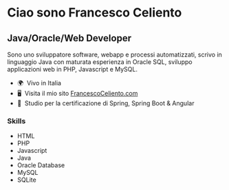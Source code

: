Ciao sono Francesco Celiento
==========================================================================================================================================

Java/Oracle/Web Developer
-------------------------

Sono uno sviluppatore software, webapp e processi automatizzati, scrivo in linguaggio Java con maturata esperienza in Oracle SQL, sviluppo applicazioni web in PHP, Javascript e MySQL.

*   🌍  Vivo in Italia
*   🖥️  Visita il mio sito [FrancescoCeliento.com](https://www.francescoceliento.com)
*   🧠  Studio per la certificazione di Spring, Spring Boot & Angular

### Skills
*   HTML
*   PHP
*   Javascript
*   Java
*   Oracle Database
*   MySQL
*   SQLite

